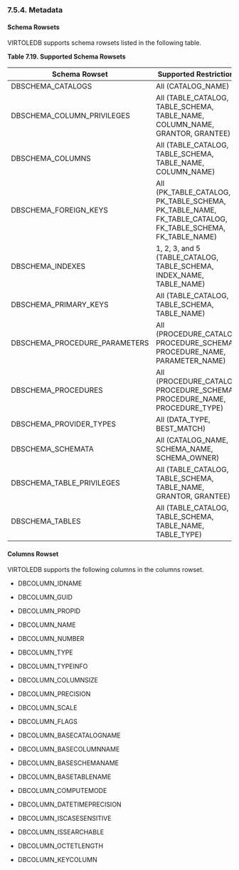 <div>

<div>

<div>

<div>

### 7.5.4. Metadata

</div>

</div>

</div>

<div>

<div>

<div>

<div>

#### Schema Rowsets

</div>

</div>

</div>

VIRTOLEDB supports schema rowsets listed in the following table.

<div>

**Table 7.19. Supported Schema Rowsets**

<div>

| Schema Rowset                 | Supported Restrictions                                                                                   |
|-------------------------------|----------------------------------------------------------------------------------------------------------|
| DBSCHEMA_CATALOGS             | All (CATALOG_NAME)                                                                                       |
| DBSCHEMA_COLUMN_PRIVILEGES    | All (TABLE_CATALOG, TABLE_SCHEMA, TABLE_NAME, COLUMN_NAME, GRANTOR, GRANTEE)                             |
| DBSCHEMA_COLUMNS              | All (TABLE_CATALOG, TABLE_SCHEMA, TABLE_NAME, COLUMN_NAME)                                               |
| DBSCHEMA_FOREIGN_KEYS         | All (PK_TABLE_CATALOG, PK_TABLE_SCHEMA, PK_TABLE_NAME, FK_TABLE_CATALOG, FK_TABLE_SCHEMA, FK_TABLE_NAME) |
| DBSCHEMA_INDEXES              | 1, 2, 3, and 5 (TABLE_CATALOG, TABLE_SCHEMA, INDEX_NAME, TABLE_NAME)                                     |
| DBSCHEMA_PRIMARY_KEYS         | All (TABLE_CATALOG, TABLE_SCHEMA, TABLE_NAME)                                                            |
| DBSCHEMA_PROCEDURE_PARAMETERS | All (PROCEDURE_CATALOG, PROCEDURE_SCHEMA, PROCEDURE_NAME, PARAMETER_NAME)                                |
| DBSCHEMA_PROCEDURES           | All (PROCEDURE_CATALOG, PROCEDURE_SCHEMA, PROCEDURE_NAME, PROCEDURE_TYPE)                                |
| DBSCHEMA_PROVIDER_TYPES       | All (DATA_TYPE, BEST_MATCH)                                                                              |
| DBSCHEMA_SCHEMATA             | All (CATALOG_NAME, SCHEMA_NAME, SCHEMA_OWNER)                                                            |
| DBSCHEMA_TABLE_PRIVILEGES     | All (TABLE_CATALOG, TABLE_SCHEMA, TABLE_NAME, GRANTOR, GRANTEE)                                          |
| DBSCHEMA_TABLES               | All (TABLE_CATALOG, TABLE_SCHEMA, TABLE_NAME, TABLE_TYPE)                                                |

</div>

</div>

  

</div>

<div>

<div>

<div>

<div>

#### Columns Rowset

</div>

</div>

</div>

VIRTOLEDB supports the following columns in the columns rowset.

<div>

- DBCOLUMN_IDNAME

- DBCOLUMN_GUID

- DBCOLUMN_PROPID

- DBCOLUMN_NAME

- DBCOLUMN_NUMBER

- DBCOLUMN_TYPE

- DBCOLUMN_TYPEINFO

- DBCOLUMN_COLUMNSIZE

- DBCOLUMN_PRECISION

- DBCOLUMN_SCALE

- DBCOLUMN_FLAGS

- DBCOLUMN_BASECATALOGNAME

- DBCOLUMN_BASECOLUMNNAME

- DBCOLUMN_BASESCHEMANAME

- DBCOLUMN_BASETABLENAME

- DBCOLUMN_COMPUTEMODE

- DBCOLUMN_DATETIMEPRECISION

- DBCOLUMN_ISCASESENSITIVE

- DBCOLUMN_ISSEARCHABLE

- DBCOLUMN_OCTETLENGTH

- DBCOLUMN_KEYCOLUMN

</div>

</div>

</div>
